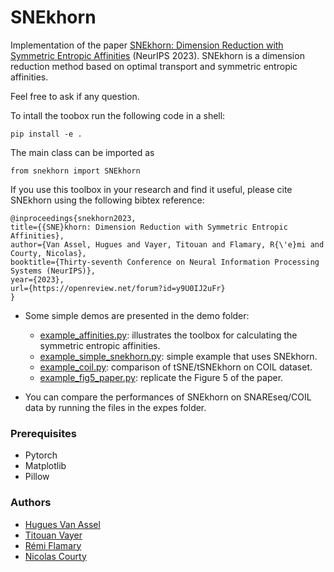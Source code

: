 # SNEkhorn

Implementation of the paper [SNEkhorn: Dimension Reduction with Symmetric Entropic Affinities](https://hal.science/hal-04103326) (NeurIPS 2023). SNEkhorn is a dimension reduction method based on optimal transport and symmetric entropic affinities. 



Feel free to ask if any question.

To intall the toobox run the following code in a shell:
```
pip install -e .
```

The main class can be imported as
```
from snekhorn import SNEkhorn
```

If you use this toolbox in your research and find it useful, please cite SNEkhorn using the following bibtex reference:

```
@inproceedings{snekhorn2023,
title={{SNE}khorn: Dimension Reduction with Symmetric Entropic Affinities},
author={Van Assel, Hugues and Vayer, Titouan and Flamary, R{\'e}mi and Courty, Nicolas},
booktitle={Thirty-seventh Conference on Neural Information Processing Systems (NeurIPS)},
year={2023},
url={https://openreview.net/forum?id=y9U0IJ2uFr}
}
```

* Some simple demos are presented in the demo folder:
	- [example_affinities.py](/demo/example_affinities.py): illustrates the toolbox for calculating the symmetric entropic affinities.
	- [example_simple_snekhorn.py](/demo/example_simple_snekhorn.py): simple example that uses SNEkhorn.
    - [example_coil.py](/demo/example_coil.py): comparison of tSNE/tSNEkhorn on COIL dataset.
	- [example_fig5_paper.py](/demo/example_fig5_paper.py): replicate the Figure 5 of the paper.
	
* You can compare the performances of SNEkhorn on SNAREseq/COIL data by running the files in the expes folder. 

### Prerequisites

* Pytorch 
* Matplotlib
* Pillow

### Authors

* [Hugues Van Assel](https://huguesva.github.io/)
* [Titouan Vayer](https://tvayer.github.io/)
* [Rémi Flamary](https://remi.flamary.com/index.fr.html)
* [Nicolas Courty](https://people.irisa.fr/Nicolas.Courty/)
